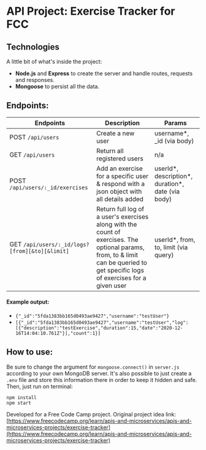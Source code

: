 # API Project: Exercise Tracker for FCC

## Technologies
A little bit of what's inside the project:
- **Node.js** and **Express** to create the server and handle routes, requests and responses.
- **Mongoose** to persist all the data.

## Endpoints:

Endpoints | Description | Params
----------|-------------|-------------
POST `/api/users` | Create a new user | username*, _id (via body)
GET `/api/users` | Return all registered users | n/a
POST `/api/users/:_id/exercises` | Add an exercise for a specific user & respond with a json object with all details added | userId*, description*, duration*, date (via body)
GET `/api/users/:_id/logs?[from][&to][&limit]` | Return full log of a user's exercises along with the count of exercises. The optional params, from, to & limit can be queried to get specific logs of exercises for a given user | userId*, from, to, limit (via query)

#### Example output:
* `{"_id":"5fda1383bb165d0493ae9427","username":"testUser"}`
* `[{"_id":"5fda1383bb165d0493ae9427","username":"testUser","log":[{"description":"testExercise","duration":15,"date":"2020-12-16T14:04:10.761Z"}],"count":1}]`

## How to use:
Be sure to change the argument for `mongoose.connect()` in `server.js` according to your own MongoDB server. It's also possible to just create a `.env` file and store this information there in order to keep it hidden and safe. Then, just run on terminal:
```
npm install
npm start
```
Developed for a Free Code Camp project. Original project idea link: [https://www.freecodecamp.org/learn/apis-and-microservices/apis-and-microservices-projects/exercise-tracker](https://www.freecodecamp.org/learn/apis-and-microservices/apis-and-microservices-projects/exercise-tracker)
